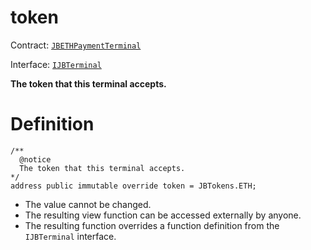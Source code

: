 # token

Contract: [`JBETHPaymentTerminal`](../)​‌

Interface: [`IJBTerminal`](../../../../interfaces/ijbterminal.md)

**The token that this terminal accepts.**
# Definition

```solidity
/** 
  @notice 
  The token that this terminal accepts. 
*/
address public immutable override token = JBTokens.ETH;
```

* The value cannot be changed.
* The resulting view function can be accessed externally by anyone.
* The resulting function overrides a function definition from the `IJBTerminal` interface.
